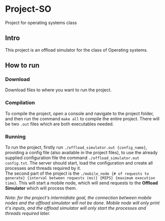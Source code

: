 # Project-SO
Project for operating systems class

## Intro
This project is an offload simulator for the class of Operating systems.

## How to run
### Download
Download files to where you want to run the project.

### Compilation
To compile the project, open a console and navigate to the project folder, and then run the command `make all` to compile the entire project.
There will be two `.out` files which are both executables needed.

### Running
To run the project, firstly run `./offload_simulator.out {config_name}`, providing a config file (also available in the project files), to use the already supplied configuration file the command `./offload_simulator.out config.txt`. The server should start, load the configuration and create all processes and threads required by it.   
The second part of the project is the `./mobile_node {# of requests to generate} {interval between requests (ms)} {MIPS} {maximum execution time}`. This will start a mobile node, which will send requests to the **Offload Simulator** which will process them.  

*Note: for the project's intermidiate goal, the connection between mobile nodes and the offload simulator will not be done. Mobile node will only print it's inputs, and the offload simulator will only start the processes and threads required later.*
